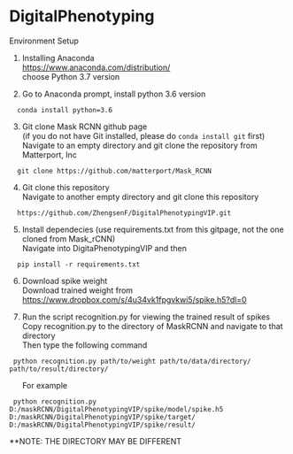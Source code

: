 # DigitalPhenotyping
Environment Setup

1. Installing Anaconda <br />
  https://www.anaconda.com/distribution/<br />
  choose Python 3.7 version<br />
  
2. Go to Anaconda prompt, install python 3.6 version<br />
```
  conda install python=3.6
```
3. Git clone Mask RCNN github page<br />
   (if you do not have Git installed, please do ```conda install git``` first)<br />
   Navigate to an empty directory and git clone the repository from Matterport, Inc<br />
```
  git clone https://github.com/matterport/Mask_RCNN
```
4. Git clone this repository<br />
   Navigate to another empty directory and git clone this repository
   
```
  https://github.com/ZhengsenF/DigitalPhenotypingVIP.git
```
  
5. Install dependecies (use requirements.txt from this gitpage, not the one cloned from Mask_rCNN)<br />
Navigate into DigitaPhenotypingVIP and then
```
  pip install -r requirements.txt
```
6. Download spike weight<br />
  Download trained weight from https://www.dropbox.com/s/4u34vk1fpgvkwi5/spike.h5?dl=0<br />
  
7. Run the script recognition.py for viewing the trained result of spikes<br />
    Copy recognition.py to the directory of MaskRCNN and navigate to that directory<br />
    Then type the following command<br />
 ```
  python recognition.py path/to/weight path/to/data/directory/ path/to/result/directory/
 ```
&nbsp;&nbsp;&nbsp;&nbsp;&nbsp;&nbsp;For example
 ```
  python recognition.py D:/maskRCNN/DigitalPhenotypingVIP/spike/model/spike.h5 D:/maskRCNN/DigitalPhenotypingVIP/spike/target/       D:/maskRCNN/DigitalPhenotypingVIP/spike/result/
  ```
**NOTE: THE DIRECTORY MAY BE DIFFERENT<br />
